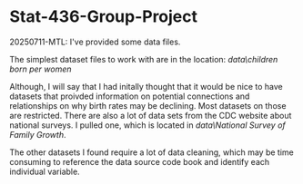 # Stat-436-Group-Project

20250711-MTL: I've provided some data files. 

The simplest dataset files to work with are in the location: *data\children born per women*
            
Although, I will say that I had initally thought that it would be nice to have datasets that proivded information on potential connections and relationships on why birth rates may be declining. Most datasets on those are restricted. There are also a lot of data sets from the CDC website about national surveys. I pulled one, which is located in *data\National Survey of Family Growth*.

The other datasets I found require a lot of data cleaning, which may be time consuming to reference the data source code book and identify each individual variable. 
